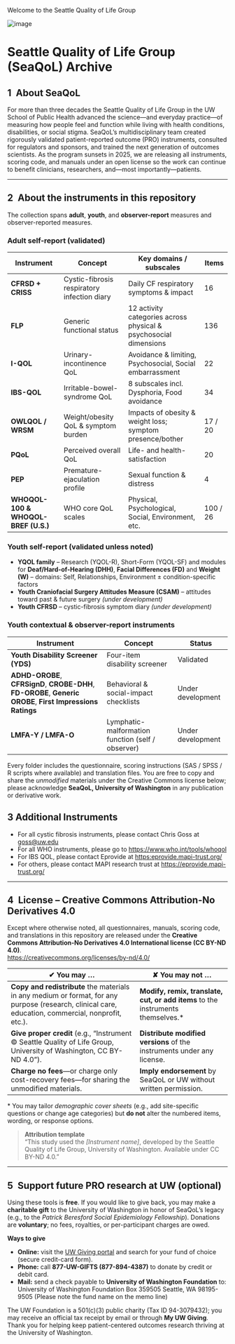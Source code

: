Welcome to the Seattle Quality of Life Group

![image](https://github.com/user-attachments/assets/7dbce625-eb7d-4758-bab6-45dcada023f4)

# Seattle Quality of Life Group (SeaQoL) Archive

## 1 About SeaQoL  
For more than three decades the Seattle Quality of Life Group in the UW School of Public Health advanced the science—and everyday practice—of measuring how people feel and function while living with health conditions, disabilities, or social stigma. SeaQoL’s multidisciplinary team created rigorously validated patient-reported outcome (PRO) instruments, consulted for regulators and sponsors, and trained the next generation of outcomes scientists. As the program sunsets in 2025, we are releasing all instruments, scoring code, and manuals under an open license so the work can continue to benefit clinicians, researchers, and—most importantly—patients.  

---

## 2 About the instruments in this repository  
The collection spans **adult**, **youth**, and **observer-report** measures and observer-reported measures. 

### Adult self-report (validated)  

| Instrument | Concept | Key domains / subscales | Items |
|------------|---------|-------------------------|-------|
| **CFRSD + CRISS** | Cystic-fibrosis respiratory infection diary | Daily CF respiratory symptoms & impact | 16 |
| **FLP** | Generic functional status | 12 activity categories across physical & psychosocial dimensions | 136 |
| **I-QOL** | Urinary-incontinence QoL | Avoidance & limiting, Psychosocial, Social embarrassment | 22 |
| **IBS-QOL** | Irritable-bowel-syndrome QoL | 8 subscales incl. Dysphoria, Food avoidance | 34 |
| **OWLQOL / WRSM** | Weight/obesity QoL & symptom burden | Impacts of obesity & weight loss; symptom presence/bother | 17 / 20 |
| **PQoL** | Perceived overall QoL | Life- and health-satisfaction | 20 |
| **PEP** | Premature-ejaculation profile | Sexual function & distress | 4 |
| **WHOQOL-100 & WHOQOL-BREF (U.S.)** | WHO core QoL scales | Physical, Psychological, Social, Environment, etc. | 100 / 26 |

### Youth self-report (validated unless noted)  

* **YQOL family** – Research (YQOL-R), Short-Form (YQOL-SF) and modules for **Deaf/Hard-of-Hearing (DHH)**, **Facial Differences (FD)** and **Weight (W)** – domains: Self, Relationships, Environment ± condition-specific factors  
* **Youth Craniofacial Surgery Attitudes Measure (CSAM)** – attitudes toward past & future surgery *(under development)*  
* **Youth CFRSD** – cystic-fibrosis symptom diary *(under development)*  

### Youth contextual & observer-report instruments  

| Instrument | Concept | Status |
|------------|---------|--------|
| **Youth Disability Screener (YDS)** | Four-item disability screener | Validated |
| **ADHD-OROBE**, **CFRSignD**, **CROBE-DHH**, **FD-OROBE**, **Generic OROBE**, **First Impressions Ratings** | Behavioral & social-impact checklists | Under development |
| **LMFA-Y / LMFA-O** | Lymphatic-malformation function (self / observer) | Under development |

Every folder includes the questionnaire, scoring instructions (SAS / SPSS / R scripts where available) and translation files. You are free to copy and share the *unmodified* materials under the Creative Commons license below; please acknowledge **SeaQoL, University of Washington** in any publication or derivative work.

## 3 Additional Instruments
* For all cystic fibrosis instruments, please contact Chris Goss at <goss@uw.edu> 
* For all WHO instruments, please go to <https://www.who.int/tools/whoqol>
* For IBS QOL, please contact Eprovide at <https:eprovide.mapi-trust.org/>
* For others, please contact MAPI research trust at <https://eprovide.mapi-trust.org/>

---

## 4 License – Creative Commons Attribution-No Derivatives 4.0  

Except where otherwise noted, all questionnaires, manuals, scoring code, and translations in this repository are released under the **Creative Commons Attribution-No Derivatives 4.0 International license (CC BY-ND 4.0)**.  
<https://creativecommons.org/licenses/by-nd/4.0/>

| ✔︎ **You may …** | ✘ **You may not …** |
|------------------|---------------------|
| **Copy and redistribute** the materials in any medium or format, for any purpose (research, clinical care, education, commercial, nonprofit, etc.). | **Modify, remix, translate, cut, or add items** to the instruments themselves.* |
| **Give proper credit** (e.g., “Instrument © Seattle Quality of Life Group, University of Washington, CC BY-ND 4.0”). | **Distribute modified versions** of the instruments under any license. |
| **Charge no fees**—or charge only cost-recovery fees—for sharing the unmodified materials. | **Imply endorsement** by SeaQoL or UW without written permission. |

\* You may tailor *demographic cover sheets* (e.g., add site-specific questions or change age categories) but **do not** alter the numbered items, wording, or response options.

> **Attribution template**  
> “This study used the *[Instrument name]*, developed by the Seattle Quality of Life Group, University of Washington. Available under CC BY-ND 4.0.”

---

## 5 Support future PRO research at UW (optional)  

Using these tools is **free**. If you would like to give back, you may make a **charitable gift** to the University of Washington in honor of SeaQoL’s legacy (e.g., to the *Patrick Beresford Social Epidemiology Fellowship*). Donations are **voluntary**; no fees, royalties, or per-participant charges are owed.

**Ways to give**

* **Online:** visit the [UW Giving portal](https://www.washington.edu/giving/) and search for your fund of choice (secure credit-card form).  
* **Phone:** call **877-UW-GIFTS (877-894-4387)** to donate by credit or debit card.  
* **Mail:** send a check payable to **University of Washington Foundation** to:
University of Washington Foundation
Box 359505
Seattle, WA 98195-9505
(Please note the fund name on the memo line)


The UW Foundation is a 501(c)(3) public charity (Tax ID 94-3079432); you may receive an official tax receipt by email or through **My UW Giving**. Thank you for helping keep patient-centered outcomes research thriving at the University of Washington.



